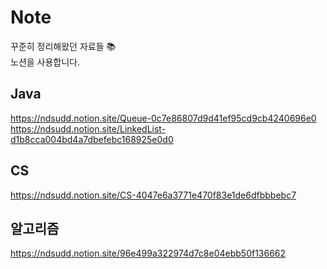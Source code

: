 # Note
꾸준히 정리해왔던 자료들 📚    
노션을 사용합니다.

## Java
https://ndsudd.notion.site/Queue-0c7e86807d9d41ef95cd9cb4240696e0
https://ndsudd.notion.site/LinkedList-d1b8cca004bd4a7dbefebc168925e0d0
## CS
https://ndsudd.notion.site/CS-4047e6a3771e470f83e1de6dfbbbebc7
## 알고리즘
https://ndsudd.notion.site/96e499a322974d7c8e04ebb50f136662
